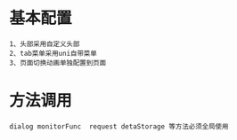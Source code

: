# 基本配置
```
1、头部采用自定义头部
2、tab菜单采用uni自带菜单
3、页面切换动画单独配置到页面
```

# 方法调用
```
dialog monitorFunc  request detaStorage 等方法必须全局使用

```